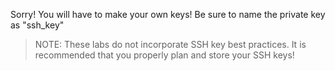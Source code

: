 Sorry! You will have to make your own keys! 
Be sure to name the private key as "ssh_key"

> NOTE: These labs do not incorporate SSH key best practices.
> It is recommended that you properly plan and store your SSH keys!